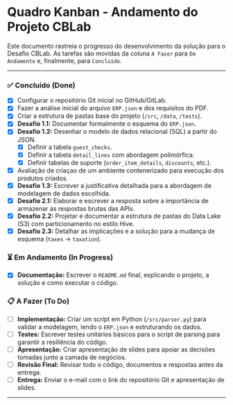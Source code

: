 # Quadro Kanban - Andamento do Projeto CBLab

Este documento rastreia o progresso do desenvolvimento da solução para o Desafio CBLab. As tarefas são movidas da coluna `A Fazer` para `Em Andamento` e, finalmente, para `Concluído`.

---

### ✅ Concluído (Done)

* [x] Configurar o repositório Git inicial no GitHub/GitLab.
* [x] Fazer a análise inicial do arquivo `ERP.json` e dos requisitos do PDF.
* [x] Criar a estrutura de pastas base do projeto (`/src`, `/data`, `/tests`).
* [x] **Desafio 1.1:** Documentar formalmente o esquema do `ERP.json`.
* [x] **Desafio 1.2:** Desenhar o modelo de dados relacional (SQL) a partir do JSON.
    * [x] Definir a tabela `guest_checks`.
    * [x] Definir a tabela `detail_lines` com abordagem polimórfica.
    * [x] Definir tabelas de suporte (`order_item_details`, `discounts`, etc.).
* [x] Avaliação de criaçao de um ambiente contenerizado para execução dos produtos criados.
* [x] **Desafio 1.3:** Escrever a justificativa detalhada para a abordagem de modelagem de dados escolhida.
* [x] **Desafio 2.1:** Elaborar e escrever a resposta sobre a importância de armazenar as respostas brutas das APIs.
* [x] **Desafio 2.2:** Projetar e documentar a estrutura de pastas do Data Lake (S3) com particionamento no estilo Hive.
* [x] **Desafio 2.3:** Detalhar as implicações e a solução para a mudança de esquema (`taxes` -> `taxation`).

### ⏳ Em Andamento (In Progress)

* [x] **Documentação:** Escrever o `README.md` final, explicando o projeto, a solução e como executar o código.

### 📋 A Fazer (To Do)

* [ ] **Implementação:** Criar um script em Python (`/src/parser.py`) para validar a modelagem, lendo o `ERP.json` e estruturando os dados.
* [ ] **Testes:** Escrever testes unitários básicos para o script de parsing para garantir a resiliência do código.
* [ ] **Apresentação:** Criar apresentação de slides para apoiar as decisões tomadas junto a camada de negócios.
* [ ] **Revisão Final:** Revisar todo o código, documentos e respostas antes da entrega.
* [ ] **Entrega:** Enviar o e-mail com o link do repositório Git e apresentação de slides.

---
